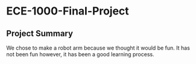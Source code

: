 # ECE-1000-Final-Project
## Project Summary
We chose to make a robot arm because we thought it would be fun. It has not been fun however, it has been a good learning process. 
